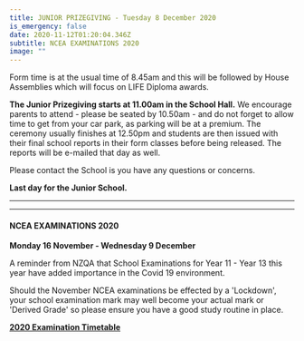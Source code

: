 ```yaml
---
title: JUNIOR PRIZEGIVING - Tuesday 8 December 2020
is_emergency: false
date: 2020-11-12T01:20:04.346Z
subtitle: NCEA EXAMINATIONS 2020
image: ""
---
```

Form time is at the usual time of 8.45am and this will be followed by House Assemblies which will focus on LIFE Diploma awards.

**The Junior Prizegiving starts at 11.00am in the School Hall.** We encourage parents to attend - please be seated by 10.50am - and do not forget to allow time to get from your car park, as parking will be at a premium. The ceremony usually finishes at 12.50pm and students are then issued with their final school reports in their form classes before being released. The reports will be e-mailed that day as well.

Please contact the School is you have any questions or concerns.

**Last day for the Junior School.**

______________
______________


#### NCEA EXAMINATIONS 2020

**Monday 16 November - Wednesday 9 December**

A reminder from NZQA that School Examinations for Year 11 - Year 13 this year have added importance in the Covid 19 environment.

Should the November NCEA examinations be effected by a 'Lockdown', your school examination mark may well become your actual mark or 'Derived Grade' so please ensure you have a good study routine in place.

**[2020 Examination Timetable](https://www.nzqa.govt.nz/assets/qualifications-and-standards/qualifications/ncea/exams-and-portfolios/examination-timetable.pdf)**


